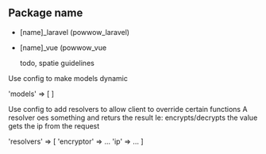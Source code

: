 ## Package name

* [name]_laravel (powwow_laravel)
* [name]_vue (powwow_vue
  
  
  todo, spatie guidelines

Use config to make models dynamic

'models' => [
]

Use config to add resolvers to allow client to override certain functions
A resolver oes something and returs the result
Ie: encrypts/decrypts the value
gets the ip from the request

'resolvers' => [
    'encryptor' => ...
    'ip' => ...
]
